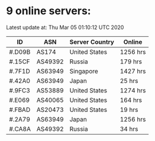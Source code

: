 # 9 online servers:

Latest update at: Thu Mar 05 01:10:12 UTC 2020

| ID | ASN | Server Country | Online |
| -- | --- | -------------- | ------ |
| #.D09B | AS174 | United States | 1256 hrs |
| #.15CF | AS49392 | Russia | 179 hrs |
| #.7F1D | AS63949 | Singapore | 1427 hrs |
| #.42A0 | AS63949 | Japan | 25 hrs |
| #.9FC3 | AS53889 | United States | 1274 hrs |
| #.E069 | AS40065 | United States | 164 hrs |
| #.FBAD | AS20473 | United States | 19 hrs |
| #.2A79 | AS63949 | Japan | 1256 hrs |
| #.CA8A | AS49392 | Russia | 34 hrs |


